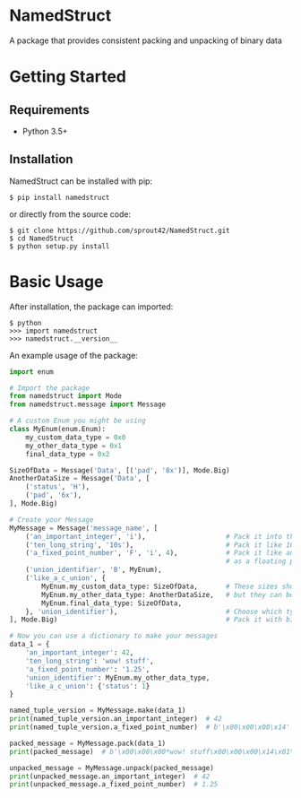 NamedStruct
======
A package that provides consistent packing and unpacking of binary data

Getting Started
===============

Requirements
------------

* Python 3.5+

Installation
------------

NamedStruct can be installed with pip:

```
$ pip install namedstruct
```

or directly from the source code:

```
$ git clone https://github.com/sprout42/NamedStruct.git
$ cd NamedStruct
$ python setup.py install
```

Basic Usage
===========

After installation, the package can imported:

```
$ python
>>> import namedstruct
>>> namedstruct.__version__
```

An example usage of the package:

```python
import enum

# Import the package
from namedstruct import Mode
from namedstruct.message import Message

# A custom Enum you might be using
class MyEnum(enum.Enum):
    my_custom_data_type = 0x0
    my_other_data_type = 0x1
    final_data_type = 0x2

SizeOfData = Message('Data', [('pad', '8x')], Mode.Big)
AnotherDataSize = Message('Data', [
    ('status', 'H'),
    ('pad', '6x'),
], Mode.Big)

# Create your Message
MyMessage = Message('message_name', [
    ('an_important_integer', 'i'),                    # Pack it into the size of a struct integer
    ('ten_long_string', '10s'),                       # Pack it like 10 consecutive characters
    ('a_fixed_point_number', 'F', 'i', 4),            # Pack it like an integer, but with four bits of precision
                                                      # as a floating point number
    ('union_identifier', 'B', MyEnum),
    ('like_a_c_union', {
        MyEnum.my_custom_data_type: SizeOfData,       # These sizes should all be the same,
        MyEnum.my_other_data_type: AnotherDataSize,   # but they can be of different styles!
        MyEnum.final_data_type: SizeOfData,
    }, 'union_identifier'),                           # Choose which type of thing based on union_identifier
], Mode.Big)                                          # Pack it with big endianess

# Now you can use a dictionary to make your messages
data_1 = {
    'an_important_integer': 42,
    'ten_long_string': 'wow! stuff',
    'a_fixed_point_number': '1.25',
    'union_identifier': MyEnum.my_other_data_type,
    'like_a_c_union': {'status': 1}
}

named_tuple_version = MyMessage.make(data_1)
print(named_tuple_version.an_important_integer)  # 42
print(named_tuple_version.a_fixed_point_number)  # b'\x00\x00\x00\x14'

packed_message = MyMessage.pack(data_1)
print(packed_message)  # b'\x00\x00\x00*wow! stuff\x00\x00\x00\x14\x01\x00\x01\x00\x00\x00\x00\x00\x00'

unpacked_message = MyMessage.unpack(packed_message)
print(unpacked_message.an_important_integer)  # 42
print(unpacked_message.a_fixed_point_number)  # 1.25
```

